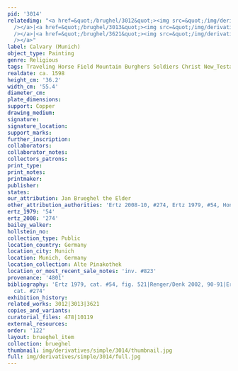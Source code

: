 ```yaml
---
pid: '3014'
relatedimg: "<a href=&quot;/brughel/3012&quot;><img src=&quot;/img/derivatives/simple/3012/thumbnail.jpg&quot;
  /></a>|<a href=&quot;/brughel/3013&quot;><img src=&quot;/img/derivatives/simple/3013/thumbnail.jpg&quot;
  /></a>|<a href=&quot;/brughel/3621&quot;><img src=&quot;/img/derivatives/simple/3621/thumbnail.jpg&quot;
  /></a>"
label: Calvary (Munich)
object_type: Painting
genre: Religious
tags: Traveling Horse Field Mountain Burghers Soldiers Christ New_Testament
realdate: ca. 1598
height_cm: '36.2'
width_cm: '55.4'
diameter_cm: 
plate_dimensions: 
support: Copper
drawing_medium: 
signature: 
signature_location: 
support_marks: 
further_inscription: 
collaborators: 
collaborator_notes: 
collectors_patrons: 
print_type: 
print_notes: 
printmaker: 
publisher: 
states: 
our_attribution: Jan Brueghel the Elder
other_attribution_authorities: 'Ertz 2008-10, #274, Ertz 1979, #54, Honig database'
ertz_1979: '54'
ertz_2008: '274'
bailey_walker: 
hollstein_no: 
collection_type: Public
location_country: Germany
location_city: Munich
location: Munich, Germany
location_collection: Alte Pinakothek
location_or_most_recent_sale_notes: 'inv. #823'
provenance: '4801'
bibliography: 'Ertz 1979, cat. #54, fig. 521|Renger/Denk 2002, 90-91|Ertz 2008-10,
  cat. #274'
exhibition_history: 
related_works: 3012|3013|3621
copies_and_variants: 
curatorial_files: 478|10119
external_resources: 
order: '122'
layout: brueghel_item
collection: brueghel
thumbnail: img/derivatives/simple/3014/thumbnail.jpg
full: img/derivatives/simple/3014/full.jpg
---
```

